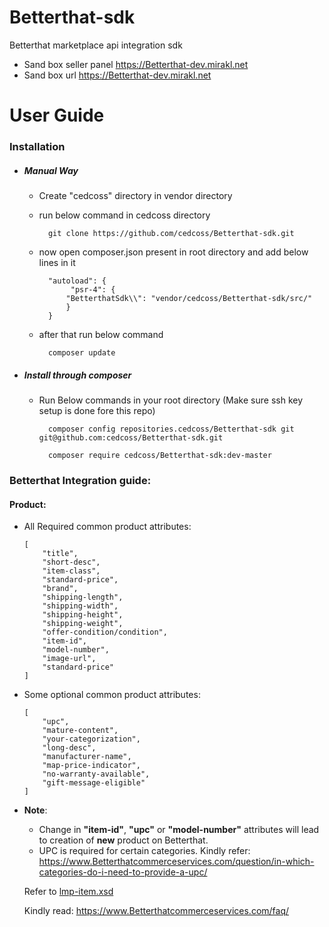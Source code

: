 # Betterthat-sdk
Betterthat marketplace api integration sdk
+ Sand box seller panel
   https://Betterthat-dev.mirakl.net
+ Sand box url
    https://Betterthat-dev.mirakl.net
    
# User Guide
### Installation
+ ##### Manual Way 
    + Create "cedcoss" directory in vendor directory
    + run below command in cedcoss directory
                        
            git clone https://github.com/cedcoss/Betterthat-sdk.git
    + now open composer.json present in root directory and add below lines in it
    
            "autoload": {
                 "psr-4": {
                "BetterthatSdk\\": "vendor/cedcoss/Betterthat-sdk/src/"
                }
            }
    + after that run below command
    
            composer update
    
+ ##### Install through composer 
    + Run Below commands in your root directory (Make sure ssh key setup is done fore this repo)
    
            composer config repositories.cedcoss/Betterthat-sdk git git@github.com:cedcoss/Betterthat-sdk.git
            
            composer require cedcoss/Betterthat-sdk:dev-master
            
            
            
            
### Betterthat Integration guide:
#### Product:
* All Required common product attributes:
    ```
    [
        "title",
        "short-desc",
        "item-class",
        "standard-price",
        "brand",
        "shipping-length",
        "shipping-width",
        "shipping-height",
        "shipping-weight",
        "offer-condition/condition",
        "item-id",
        "model-number",
        "image-url",
        "standard-price"
    ]
    
    ```
* Some optional common product attributes:
    ```
    [
        "upc", 
        "mature-content",
        "your-categorization",
        "long-desc",
        "manufacturer-name",
        "map-price-indicator",
        "no-warranty-available",
        "gift-message-eligible"
    ]
    
    ```
    
* **Note**:
    + Change in **"item-id"**, **"upc"** or **"model-number"** attributes will lead to creation of **new** product on Betterthat.
    + UPC is required for certain categories. Kindly refer: https://www.Betterthatcommerceservices.com/question/in-which-categories-do-i-need-to-provide-a-upc/
            
    Refer to [lmp-item.xsd](https://github.com/cedcoss/Betterthat-sdk/blob/dev/xsd/lmp-item.xsd "lmp-item.xsd")

    Kindly read: https://www.Betterthatcommerceservices.com/faq/
